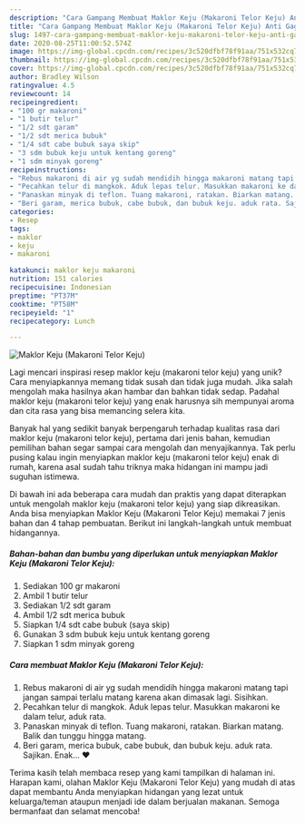 ```yaml
---
description: "Cara Gampang Membuat Maklor Keju (Makaroni Telor Keju) Anti Gagal"
title: "Cara Gampang Membuat Maklor Keju (Makaroni Telor Keju) Anti Gagal"
slug: 1497-cara-gampang-membuat-maklor-keju-makaroni-telor-keju-anti-gagal
date: 2020-08-25T11:00:52.574Z
image: https://img-global.cpcdn.com/recipes/3c520dfbf78f91aa/751x532cq70/maklor-keju-makaroni-telor-keju-foto-resep-utama.jpg
thumbnail: https://img-global.cpcdn.com/recipes/3c520dfbf78f91aa/751x532cq70/maklor-keju-makaroni-telor-keju-foto-resep-utama.jpg
cover: https://img-global.cpcdn.com/recipes/3c520dfbf78f91aa/751x532cq70/maklor-keju-makaroni-telor-keju-foto-resep-utama.jpg
author: Bradley Wilson
ratingvalue: 4.5
reviewcount: 14
recipeingredient:
- "100 gr makaroni"
- "1 butir telur"
- "1/2 sdt garam"
- "1/2 sdt merica bubuk"
- "1/4 sdt cabe bubuk saya skip"
- "3 sdm bubuk keju untuk kentang goreng"
- "1 sdm minyak goreng"
recipeinstructions:
- "Rebus makaroni di air yg sudah mendidih hingga makaroni matang tapi jangan sampai terlalu matang karena akan dimasak lagi. Sisihkan."
- "Pecahkan telur di mangkok. Aduk lepas telur. Masukkan makaroni ke dalam telur, aduk rata."
- "Panaskan minyak di teflon. Tuang makaroni, ratakan. Biarkan matang. Balik dan tunggu hingga matang."
- "Beri garam, merica bubuk, cabe bubuk, dan bubuk keju. aduk rata. Sajikan. Enak... ❤"
categories:
- Resep
tags:
- maklor
- keju
- makaroni

katakunci: maklor keju makaroni 
nutrition: 151 calories
recipecuisine: Indonesian
preptime: "PT37M"
cooktime: "PT58M"
recipeyield: "1"
recipecategory: Lunch

---
```



![Maklor Keju (Makaroni Telor Keju)](https://img-global.cpcdn.com/recipes/3c520dfbf78f91aa/751x532cq70/maklor-keju-makaroni-telor-keju-foto-resep-utama.jpg)

Lagi mencari inspirasi resep maklor keju (makaroni telor keju) yang unik? Cara menyiapkannya memang tidak susah dan tidak juga mudah. Jika salah mengolah maka hasilnya akan hambar dan bahkan tidak sedap. Padahal maklor keju (makaroni telor keju) yang enak harusnya sih mempunyai aroma dan cita rasa yang bisa memancing selera kita.



Banyak hal yang sedikit banyak berpengaruh terhadap kualitas rasa dari maklor keju (makaroni telor keju), pertama dari jenis bahan, kemudian pemilihan bahan segar sampai cara mengolah dan menyajikannya. Tak perlu pusing kalau ingin menyiapkan maklor keju (makaroni telor keju) enak di rumah, karena asal sudah tahu triknya maka hidangan ini mampu jadi suguhan istimewa.


Di bawah ini ada beberapa cara mudah dan praktis yang dapat diterapkan untuk mengolah maklor keju (makaroni telor keju) yang siap dikreasikan. Anda bisa menyiapkan Maklor Keju (Makaroni Telor Keju) memakai 7 jenis bahan dan 4 tahap pembuatan. Berikut ini langkah-langkah untuk membuat hidangannya.

<!--inarticleads1-->

##### Bahan-bahan dan bumbu yang diperlukan untuk menyiapkan Maklor Keju (Makaroni Telor Keju):

1. Sediakan 100 gr makaroni
1. Ambil 1 butir telur
1. Sediakan 1/2 sdt garam
1. Ambil 1/2 sdt merica bubuk
1. Siapkan 1/4 sdt cabe bubuk (saya skip)
1. Gunakan 3 sdm bubuk keju untuk kentang goreng
1. Siapkan 1 sdm minyak goreng




<!--inarticleads2-->

##### Cara membuat Maklor Keju (Makaroni Telor Keju):

1. Rebus makaroni di air yg sudah mendidih hingga makaroni matang tapi jangan sampai terlalu matang karena akan dimasak lagi. Sisihkan.
1. Pecahkan telur di mangkok. Aduk lepas telur. Masukkan makaroni ke dalam telur, aduk rata.
1. Panaskan minyak di teflon. Tuang makaroni, ratakan. Biarkan matang. Balik dan tunggu hingga matang.
1. Beri garam, merica bubuk, cabe bubuk, dan bubuk keju. aduk rata. Sajikan. Enak... ❤




Terima kasih telah membaca resep yang kami tampilkan di halaman ini. Harapan kami, olahan Maklor Keju (Makaroni Telor Keju) yang mudah di atas dapat membantu Anda menyiapkan hidangan yang lezat untuk keluarga/teman ataupun menjadi ide dalam berjualan makanan. Semoga bermanfaat dan selamat mencoba!

